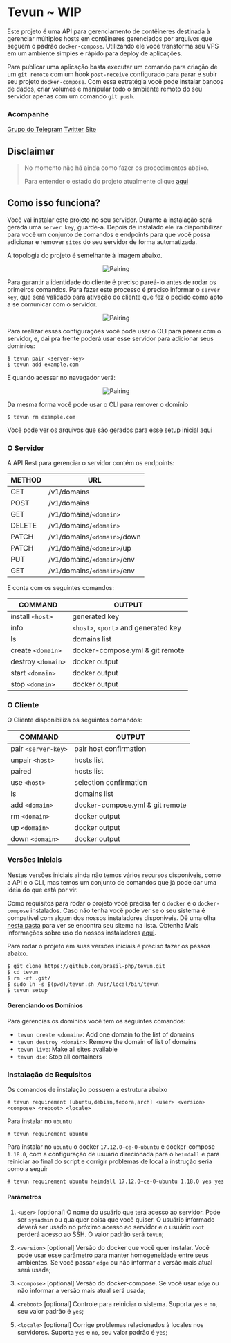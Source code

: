 # Tevun ~ WIP

Este projeto é uma API para gerenciamento de contêineres destinada à gerenciar múltiplos hosts em contêineres gerenciados por arquivos que seguem o padrão `docker-compose`.
Utilizando ele você transforma seu VPS em um ambiente simples e rápido para deploy de aplicações.

Para publicar uma aplicação basta executar um comando para criação de um `git remote` com um hook `post-receive` configurado para parar e subir seu projeto `docker-compose`.
Com essa estratégia você pode instalar bancos de dados, criar volumes e manipular todo o ambiente remoto do seu servidor apenas com um comando `git push`.

### Acompanhe
[Grupo do Telegram](https://t.me/tevun)
[Twitter](https://t.me/tevunapp)
[Site](https://tevun.com)


## Disclaimer
> No momento não há ainda como fazer os procedimentos abaixo.
> 
> Para entender o estado do projeto atualmente clique [aqui](https://github.com/brasil-php/tevun#versões-iniciais) 

## Como isso funciona?

Você vai instalar este projeto no seu servidor.
Durante a instalação será gerada uma `server key`, guarde-a.
Depois de instalado ele irá disponibilizar para você um conjunto de comandos e endpoints para que você possa adicionar e remover `sites` do seu servidor de forma automatizada.

A topologia do projeto é semelhante à imagem abaixo.
<p align="center">
  <img 
    src="https://github.com/brasil-php/tevun/raw/master/images/topology.jpg" 
    alt="Pairing"
  >
</p>

Para garantir a identidade do cliente é preciso pareá-lo antes de rodar os primeiros comandos.
Para fazer este processo é preciso informar o `server key`, que será validado para ativação do cliente que fez o pedido como apto a se comunicar com o servidor.
<p align="center">
  <img 
    src="https://github.com/brasil-php/tevun/raw/master/images/pair.jpg" 
    alt="Pairing"
  >
</p>

Para realizar essas configurações você pode usar o CLI para parear com o servidor, e, dai pra frente poderá usar esse servidor para adicionar seus domínios:
```
$ tevun pair <server-key>
$ tevun add example.com
```

E quando acessar no navegador verá:
<p align="center">
  <img 
    src="https://github.com/brasil-php/tevun/raw/master/images/works.png" 
    alt="Pairing"
  >
</p>

Da mesma forma você pode usar o CLI para remover o domínio
```
$ tevun rm example.com
```

Você pode ver os arquivos que são gerados para esse setup inicial [aqui](https://github.com/brasil-php/tevun/tree/master/samples)

### O Servidor

A API Rest para gerenciar o servidor contém os endpoints:

| METHOD | URL                          |
|--------|------------------------------|
| GET    | /v1/domains                  |
| POST   | /v1/domains                  |
| GET    | /v1/domains/`<domain>`       |
| DELETE | /v1/domains/`<domain>`       |
| PATCH  | /v1/domains/`<domain>`/down  |
| PATCH  | /v1/domains/`<domain>`/up    |
| PUT    | /v1/domains/`<domain>`/env   |
| GET    | /v1/domains/`<domain>`/env   |
 
 E conta com os seguintes comandos:
 
 | COMMAND                   | OUTPUT                               |
 |---------------------------|--------------------------------------|
 | install `<host>`          | generated key                        |
 | info                      | `<host>`, `<port>` and generated key |
 | ls                        | domains list                         |
 | create `<domain>`         | docker-compose.yml & git remote      |
 | destroy `<domain>`        | docker output                        |
 | start `<domain>`          | docker output                        |
 | stop `<domain>`           | docker output                        |

### O Cliente

O Cliente disponibiliza os seguintes comandos:

 | COMMAND                   |     OUTPUT                           |
 |---------------------------|--------------------------------------|
 | pair `<server-key>`       | pair host confirmation               |
 | unpair `<host>`           | hosts list                           |
 | paired                    | hosts list                           |
 | use `<host>`              | selection confirmation               |
 | ls                        | domains list                         |
 | add `<domain>`            | docker-compose.yml & git remote      |
 | rm `<domain>`             | docker output                        |
 | up `<domain>`             | docker output                        |
 | down `<domain>`           | docker output                        |
 
### Versões Iniciais
 
Nestas versões iniciais ainda não temos vários recursos disponíveis, como a API e o CLI, mas temos um conjunto de comandos que já pode dar uma ideia do que está por vir.
 
Como requisitos para rodar o projeto você precisa ter o `docker` e o `docker-compose` instalados.
Caso não tenha você pode ver se o seu sistema é compatível com algum dos nossos instaladores disponíveis.
Dê uma olha [nesta pasta](https://github.com/brasil-php/tevun/tree/master/installers) para ver se encontra seu sitema na lista.
Obtenha Mais informações sobre uso do nossos instaladores [aqui](https://github.com/brasil-php/tevun#instalação-de-requisitos).

Para rodar o projeto em suas versões iniciais é preciso fazer os passos abaixo.

```
$ git clone https://github.com/brasil-php/tevun.git
$ cd tevun
$ rm -rf .git/
$ sudo ln -s $(pwd)/tevun.sh /usr/local/bin/tevun
$ tevun setup
```

#### Gerenciando os Domínios

Para gerencias os domínios você tem os seguintes comandos:

- `tevun create <domain>`: Add one domain to the list of domains
- `tevun destroy <domain>`: Remove the domain of list of domains
- `tevun live`: Make all sites available
- `tevun die`: Stop all containers

### Instalação de Requisitos

Os comandos de instalação possuem a estrutura abaixo
```
# tevun requirement [ubuntu,debian,fedora,arch] <user> <version> <compose> <reboot> <locale>
```

Para instalar no `ubuntu`
```
# tevun requirement ubuntu
```

Para instalar no `ubuntu` o docker `17.12.0~ce-0~ubuntu` e docker-compose `1.18.0`, com a configuração de usuário direcionada para o `heimdall` e para reiniciar ao final do script e corrigir problemas de local a instrução seria como a seguir
```
# tevun requirement ubuntu heimdall 17.12.0~ce-0~ubuntu 1.18.0 yes yes
```

#### Parâmetros

1. `<user>` [optional]
O nome do usuário que terá acesso ao servidor. 
Pode ser `sysadmin` ou qualquer coisa que você quiser.
O usuário informado deverá ser usado no próximo acesso ao servidor e o usuário `root` perderá acesso ao SSH.
O valor padrão será `tevun`;

2. `<version>` [optional]
Versão do docker que você quer instalar.
Você pode usar esse parâmetro para manter homogeneidade entre seus ambientes.
Se você passar `edge` ou não informar a versão mais atual será usada;

3. `<compose>` [optional]
Versão do docker-compose.
Se você usar `edge` ou não informar a versão mais atual será usada;

4. `<reboot>` [optional]
Controle para reiniciar o sistema.
Suporta `yes` e `no`, seu valor padrão é `yes`;

5. `<locale>` [optional]
Corrige problemas relacionados à locales nos servidores.
Suporta `yes` e `no`, seu valor padrão é `yes`;
